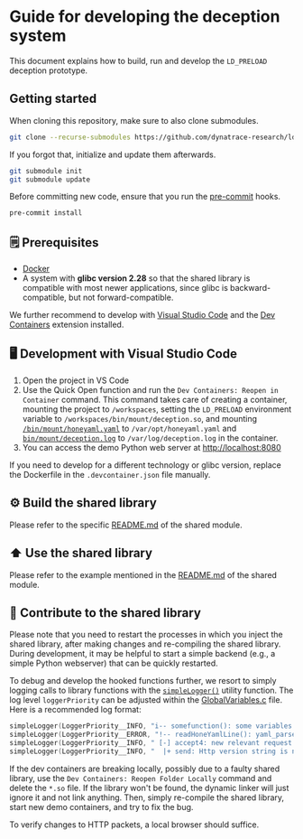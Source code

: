 # Guide for developing the deception system

This document explains how to build, run and develop the `LD_PRELOAD` deception prototype.

## Getting started

When cloning this repository, make sure to also clone submodules.

```sh
git clone --recurse-submodules https://github.com/dynatrace-research/ld-preload-deception
```

If you forgot that, initialize and update them afterwards.

```sh
git submodule init
git submodule update
```

Before committing new code, ensure that you run the [pre-commit](https://pre-commit.com/) hooks.

```sh
pre-commit install
```

## 🗒️ Prerequisites

* [Docker](https://www.docker.com/products/docker-desktop)
* A system with **glibc version 2.28** so that the shared library is compatible with most newer applications, since glibc is backward-compatible, but not forward-compatible.

We further recommend to develop with [Visual Studio Code](https://code.visualstudio.com/)
and the [Dev Containers](https://marketplace.visualstudio.com/items?itemName=ms-vscode-remote.remote-containers) extension installed.

## 🖥️ Development with Visual Studio Code

1. Open the project in VS Code
2. Use the Quick Open function and run the `Dev Containers: Reopen in Container` command.
   This command takes care of creating a container, mounting the project to `/workspaces`,
   setting the `LD_PRELOAD` environment variable to `/workspaces/bin/mount/deception.so`,
   and mounting [`/bin/mount/honeyaml.yaml`](../bin/mount/honeyaml.yaml) to `/var/opt/honeyaml.yaml`
   and [`bin/mount/deception.log`](../bin/mount/deception.log) to `/var/log/deception.log` in the container.
3. You can access the demo Python web server at [http://localhost:8080](http://localhost:8080)

If you need to develop for a different technology or glibc version, replace the Dockerfile in the `.devcontainer.json` file manually.

## ⚙ Build the shared library

Please refer to the specific [README.md](../src/README.md) of the shared module.

## ⬆ Use the shared library

Please refer to the example mentioned in the [README.md](../src/README.md) of the shared module.

## 🔨 Contribute to the shared library

Please note that you need to restart the processes in which you inject the shared library, after making changes and re-compiling the shared library.
During development, it may be helpful to start a simple backend (e.g., a simple Python webserver) that can be quickly restarted.

To debug and develop the hooked functions further, we resort to simply logging calls to library functions with the [`simpleLogger()`](../src/core/src/Utils.c) utility function.
The log level `loggerPriority` can be adjusted within the [GlobalVariables.c](../src/core/src/structs/GlobalVariables.c) file.
Here is a recommended log format:

```C
simpleLogger(LoggerPriority__INFO, "i-- somefunction(): some variables %d %s! i-- should only be a debug message and deleted with the PR\n", someNumber, someString);
simpleLogger(LoggerPriority__ERROR, "!-- readHoneYamlLine(): yaml_parser_parse error!\n");
simpleLogger(LoggerPriority__INFO, " [-] accept4: new relevant request detected on newSockFd: %d (linked to sockfd %d) \n", newSockfd, sockfd);
simpleLogger(LoggerPriority__INFO, "  |+ send: Http version string is not supported, send default buffer!\n");
```

If the dev containers are breaking locally, possibly due to a faulty shared library, use the `Dev Containers: Reopen Folder Locally` command and delete the `*.so` file.
If the library won't be found, the dynamic linker will just ignore it and not link anything.
Then, simply re-compile the shared library, start new demo containers, and try to fix the bug.

To verify changes to HTTP packets, a local browser should suffice.
